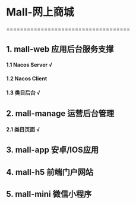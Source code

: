 # Mall-网上商城
====================================
## 1. mall-web 应用后台服务支撑
#### 1.1 Nacos Server  √
#### 1.2 Nacos Client
#### 1.3 类目后台 √

## 2. mall-manage 运营后台管理
#### 2.1 类目页面 √

## 3. mall-app 安卓/IOS应用

## 4. mall-h5 前端门户网站

## 5. mall-mini 微信小程序

